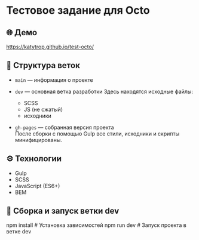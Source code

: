# Тестовое задание для Octo 

## 🌐 Демо

https://katytrop.github.io/test-octo/

## 📁 Структура веток

- `main` — информация о проекте
  
- `dev` — основная ветка разработки
  Здесь находятся исходные файлы:  
  - SCSS  
  - JS (не сжатый)  
  - исходники
    
- `gh-pages` — собранная версия проекта  
  После сборки с помощью Gulp все стили, исходники и скрипты минифицированы.

## ⚙️ Технологии

- Gulp
- SCSS
- JavaScript (ES6+)
- BEM

## 🚀 Сборка и запуск ветки dev

npm install     # Установка зависимостей
npm run dev     # Запуск проекта в ветке dev
